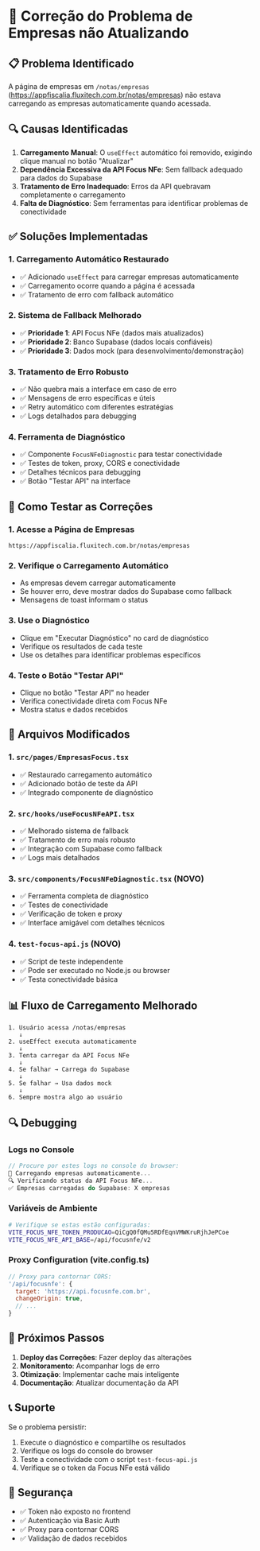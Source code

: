 # 🔧 Correção do Problema de Empresas não Atualizando

## 📋 Problema Identificado

A página de empresas em `/notas/empresas` (https://appfiscalia.fluxitech.com.br/notas/empresas) não estava carregando as empresas automaticamente quando acessada.

## 🔍 Causas Identificadas

1. **Carregamento Manual**: O `useEffect` automático foi removido, exigindo clique manual no botão "Atualizar"
2. **Dependência Excessiva da API Focus NFe**: Sem fallback adequado para dados do Supabase
3. **Tratamento de Erro Inadequado**: Erros da API quebravam completamente o carregamento
4. **Falta de Diagnóstico**: Sem ferramentas para identificar problemas de conectividade

## ✅ Soluções Implementadas

### 1. Carregamento Automático Restaurado
- ✅ Adicionado `useEffect` para carregar empresas automaticamente
- ✅ Carregamento ocorre quando a página é acessada
- ✅ Tratamento de erro com fallback automático

### 2. Sistema de Fallback Melhorado
- ✅ **Prioridade 1**: API Focus NFe (dados mais atualizados)
- ✅ **Prioridade 2**: Banco Supabase (dados locais confiáveis)
- ✅ **Prioridade 3**: Dados mock (para desenvolvimento/demonstração)

### 3. Tratamento de Erro Robusto
- ✅ Não quebra mais a interface em caso de erro
- ✅ Mensagens de erro específicas e úteis
- ✅ Retry automático com diferentes estratégias
- ✅ Logs detalhados para debugging

### 4. Ferramenta de Diagnóstico
- ✅ Componente `FocusNFeDiagnostic` para testar conectividade
- ✅ Testes de token, proxy, CORS e conectividade
- ✅ Detalhes técnicos para debugging
- ✅ Botão "Testar API" na interface

## 🚀 Como Testar as Correções

### 1. Acesse a Página de Empresas
```
https://appfiscalia.fluxitech.com.br/notas/empresas
```

### 2. Verifique o Carregamento Automático
- As empresas devem carregar automaticamente
- Se houver erro, deve mostrar dados do Supabase como fallback
- Mensagens de toast informam o status

### 3. Use o Diagnóstico
- Clique em "Executar Diagnóstico" no card de diagnóstico
- Verifique os resultados de cada teste
- Use os detalhes para identificar problemas específicos

### 4. Teste o Botão "Testar API"
- Clique no botão "Testar API" no header
- Verifica conectividade direta com Focus NFe
- Mostra status e dados recebidos

## 🔧 Arquivos Modificados

### 1. `src/pages/EmpresasFocus.tsx`
- ✅ Restaurado carregamento automático
- ✅ Adicionado botão de teste da API
- ✅ Integrado componente de diagnóstico

### 2. `src/hooks/useFocusNFeAPI.tsx`
- ✅ Melhorado sistema de fallback
- ✅ Tratamento de erro mais robusto
- ✅ Integração com Supabase como fallback
- ✅ Logs mais detalhados

### 3. `src/components/FocusNFeDiagnostic.tsx` (NOVO)
- ✅ Ferramenta completa de diagnóstico
- ✅ Testes de conectividade
- ✅ Verificação de token e proxy
- ✅ Interface amigável com detalhes técnicos

### 4. `test-focus-api.js` (NOVO)
- ✅ Script de teste independente
- ✅ Pode ser executado no Node.js ou browser
- ✅ Testa conectividade básica

## 📊 Fluxo de Carregamento Melhorado

```
1. Usuário acessa /notas/empresas
   ↓
2. useEffect executa automaticamente
   ↓
3. Tenta carregar da API Focus NFe
   ↓
4. Se falhar → Carrega do Supabase
   ↓
5. Se falhar → Usa dados mock
   ↓
6. Sempre mostra algo ao usuário
```

## 🔍 Debugging

### Logs no Console
```javascript
// Procure por estes logs no console do browser:
🏢 Carregando empresas automaticamente...
🔍 Verificando status da API Focus NFe...
✅ Empresas carregadas do Supabase: X empresas
```

### Variáveis de Ambiente
```bash
# Verifique se estas estão configuradas:
VITE_FOCUS_NFE_TOKEN_PRODUCAO=QiCgQ0fQMu5RDfEqnVMWKruRjhJePCoe
VITE_FOCUS_NFE_API_BASE=/api/focusnfe/v2
```

### Proxy Configuration (vite.config.ts)
```javascript
// Proxy para contornar CORS:
'/api/focusnfe': {
  target: 'https://api.focusnfe.com.br',
  changeOrigin: true,
  // ...
}
```

## 🎯 Próximos Passos

1. **Deploy das Correções**: Fazer deploy das alterações
2. **Monitoramento**: Acompanhar logs de erro
3. **Otimização**: Implementar cache mais inteligente
4. **Documentação**: Atualizar documentação da API

## 📞 Suporte

Se o problema persistir:

1. Execute o diagnóstico e compartilhe os resultados
2. Verifique os logs do console do browser
3. Teste a conectividade com o script `test-focus-api.js`
4. Verifique se o token da Focus NFe está válido

## 🔐 Segurança

- ✅ Token não exposto no frontend
- ✅ Autenticação via Basic Auth
- ✅ Proxy para contornar CORS
- ✅ Validação de dados recebidos

